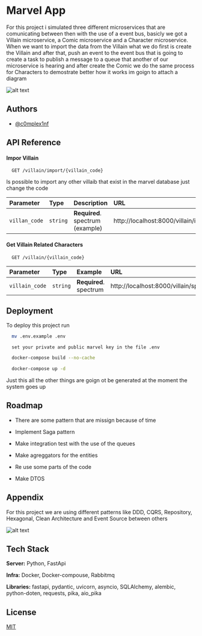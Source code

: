 
# Marvel App

For this project i simulated three different microservices that are comunicating between then with the use of a event bus, basicly we got a Villain microservice, a Comic microservice and a Character microservice.
When we want to import the data from the Villain what we do first is create the Villain and after that, push an event to the event bus that is going to create a task to publish a message to a queue that another of our microservice is hearing and after create the Comic we do the same process for Characters
to demostrate better how it works im goign to attach a diagram

![alt text](https://i.ibb.co/7WbTN35/image-2023-03-29-092243726.png)
## Authors

- [@c0mplex1nf](https://github.com/c0mplex1nf)


## API Reference

#### Impor Villain

```http
  GET /villain/import/{villain_code}
```
Is possible to import any other villaib that exist in the marvel database just change the code

| Parameter | Type     | Description                | URL                       |
| :-------- | :------- | :------------------------- | :-------------------------------- |
| `villan_code` | `string` | **Required**. spectrum (example)  |http://localhost:8000/villain/import/spectrum |

#### Get Villain Related Characters

```http
  GET /villain/{villain_code}
```

| Parameter | Type     | Example                        | URL                       |
| :-------- | :------- | :-------------------------------- | :-------------------------------- |
| `villain_code`      | `string` | **Required**. spectrum  | http://localhost:8000/villain/spectrum|


## Deployment

To deploy this project run

```bash
  mv .env.example .env
```

```
  set your private and public marvel key in the file .env
```

```bash
  docker-compose build --no-cache
```

```bash
  docker-compose up -d

```

Just this all the other things are goign ot be generated at the moment the system goes up


## Roadmap

- There are some pattern that are missign because of time

- Implement Saga pattern

- Make integration test with the use of the queues

- Make agreggators for the entities

- Re use some parts of the code

- Make DTOS
## Appendix

For this project we are using different patterns like DDD, CQRS, Repository, Hexagonal, Clean Architecture and Event Source between others

![alt text](https://docs.google.com/drawings/d/e/2PACX-1vQ5ps72uaZcEJzwnJbPhzUfEeBbN6CJ04j7hl2i3K2HHatNcsoyG2tgX2vnrN5xxDKLp5Jm5bzzmZdv/pub?w=960&h=657)

## Tech Stack


**Server:** Python, FastApi

**Infra:**  Docker, Docker-compouse, Rabbitmq

**Libraries:**  fastapi, pydantic, uvicorn,
asyncio, SQLAlchemy, alembic, python-doten, requests, pika, aio_pika


## License

[MIT](https://choosealicense.com/licenses/mit/)